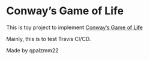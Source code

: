 # Conway’s Game of Life

This is toy project to implement [Conway’s Game of Life](https://en.wikipedia.org/wiki/Conway%27s_Game_of_Life)

Mainly, this is to test Travis CI/CD. 

Made by qpalzmm22
